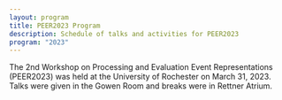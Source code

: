 ```yaml
---
layout: program
title: PEER2023 Program
description: Schedule of talks and activities for PEER2023
program: "2023"
---
```


The 2nd Workshop on Processing and Evaluation Event Representations (PEER2023) was held at the University of Rochester on March 31, 2023. Talks were given in the Gowen Room and breaks were in Rettner Atrium.